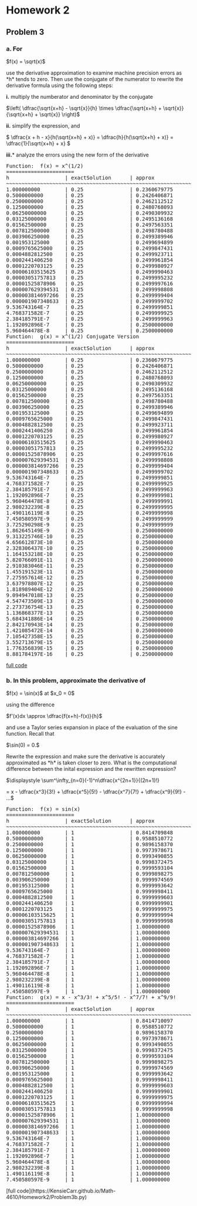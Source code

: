 # Homework 2

## Problem 3

### a. For
<p>
  $f(x) = \sqrt(x)$
</p>
use the derivative approximation to examine machine precision errors as *h* tends to zero. Then use the conjugate of the numerator 
to rewrite the derivative formula using the following steps:

**i.** multiply the numberator and denominator by the conjugate 
<p>
  $\left( \dfrac{\sqrt{x+h} - \sqrt{x}}{h} \times \dfrac{\sqrt{x+h} + \sqrt{x}}{\sqrt{x+h} + 
\sqrt{x}} \right)$
</p>

**ii.** simplify the expression, and
<p>
  $ \dfrac{x + h - x}{h(\sqrt{x+h} + x)} = \dfrac{h}{h(\sqrt{x+h} + x)} = \dfrac{1}{\sqrt{x+h} + x} $
</p>

**iii.*** analyze the errors using the new form of the derivative
<pre>
Function:  f(x) = x^(1/2)
======================
h                  | exactSolution      | approx             | relError           | absError             
~~~~~~~~~~~~~~~~~~~~~~~~~~~~~~~~~~~~~~~~~~~~~~~~~~~~~~~~~~~~~~~~~~~~~~~~~~~~~~~~~~~~~~~~~~~~~~~~~~~~~~~~~
1.000000000        | 0.25               | 0.2360679775       | 5.572809e-02       | 1.393202e-02      
0.5000000000       | 0.25               | 0.2426406871       | 2.943725e-02       | 7.359313e-03      
0.2500000000       | 0.25               | 0.2462112512       | 1.515500e-02       | 3.788749e-03      
0.1250000000       | 0.25               | 0.2480768093       | 7.692763e-03       | 1.923191e-03      
0.06250000000      | 0.25               | 0.2490309932       | 3.876027e-03       | 9.690068e-04      
0.03125000000      | 0.25               | 0.2495136168       | 1.945533e-03       | 4.863832e-04      
0.01562500000      | 0.25               | 0.2497563351       | 9.746598e-04       | 2.436649e-04      
0.007812500000     | 0.25               | 0.2498780488       | 4.878050e-04       | 1.219512e-04      
0.003906250000     | 0.25               | 0.2499389946       | 2.440215e-04       | 6.100537e-05      
0.001953125000     | 0.25               | 0.2499694899       | 1.220405e-04       | 3.051013e-05      
0.0009765625000    | 0.25               | 0.2499847431       | 6.102771e-05       | 1.525693e-05      
0.0004882812500    | 0.25               | 0.2499923711       | 3.051572e-05       | 7.628929e-06      
0.0002441406250    | 0.25               | 0.2499961854       | 1.525832e-05       | 3.814581e-06      
0.0001220703125    | 0.25               | 0.2499980927       | 7.629278e-06       | 1.907320e-06      
0.00006103515625   | 0.25               | 0.2499990463       | 3.814668e-06       | 9.536670e-07      
0.00003051757813   | 0.25               | 0.2499995232       | 1.907349e-06       | 4.768372e-07      
0.00001525878906   | 0.25               | 0.2499997616       | 9.536743e-07       | 2.384186e-07      
0.000007629394531  | 0.25               | 0.2499998808       | 4.768372e-07       | 1.192093e-07      
0.000003814697266  | 0.25               | 0.2499999404       | 2.384186e-07       | 5.960464e-08      
0.000001907348633  | 0.25               | 0.2499999702       | 1.192093e-07       | 2.980232e-08      
9.536743164E-7     | 0.25               | 0.2499999851       | 5.960464e-08       | 1.490116e-08      
4.768371582E-7     | 0.25               | 0.2499999925       | 2.980232e-08       | 7.450581e-09      
2.384185791E-7     | 0.25               | 0.2499999963       | 1.490116e-08       | 3.725290e-09      
1.192092896E-7     | 0.25               | 0.2500000000       | 0.000000e+00       | 0.000000e+00      
5.960464478E-8     | 0.25               | 0.2500000000       | 0.000000e+00       | 0.000000e+00      
Function:  g(x) = x^(1/2) Conjugate Version
======================
h                  | exactSolution      | approx             | relError           | absError             
~~~~~~~~~~~~~~~~~~~~~~~~~~~~~~~~~~~~~~~~~~~~~~~~~~~~~~~~~~~~~~~~~~~~~~~~~~~~~~~~~~~~~~~~~~~~~~~~~~~~~~~~~
1.000000000        | 0.25               | 0.2360679775       | 5.572809e-02       | 1.393202e-02      
0.5000000000       | 0.25               | 0.2426406871       | 2.943725e-02       | 7.359313e-03      
0.2500000000       | 0.25               | 0.2462112512       | 1.515500e-02       | 3.788749e-03      
0.1250000000       | 0.25               | 0.2480768093       | 7.692763e-03       | 1.923191e-03      
0.06250000000      | 0.25               | 0.2490309932       | 3.876027e-03       | 9.690068e-04      
0.03125000000      | 0.25               | 0.2495136168       | 1.945533e-03       | 4.863832e-04      
0.01562500000      | 0.25               | 0.2497563351       | 9.746598e-04       | 2.436649e-04      
0.007812500000     | 0.25               | 0.2498780488       | 4.878050e-04       | 1.219512e-04      
0.003906250000     | 0.25               | 0.2499389946       | 2.440215e-04       | 6.100537e-05      
0.001953125000     | 0.25               | 0.2499694899       | 1.220405e-04       | 3.051013e-05      
0.0009765625000    | 0.25               | 0.2499847431       | 6.102771e-05       | 1.525693e-05      
0.0004882812500    | 0.25               | 0.2499923711       | 3.051572e-05       | 7.628929e-06      
0.0002441406250    | 0.25               | 0.2499961854       | 1.525832e-05       | 3.814581e-06      
0.0001220703125    | 0.25               | 0.2499980927       | 7.629278e-06       | 1.907320e-06      
0.00006103515625   | 0.25               | 0.2499990463       | 3.814668e-06       | 9.536670e-07      
0.00003051757813   | 0.25               | 0.2499995232       | 1.907341e-06       | 4.768353e-07      
0.00001525878906   | 0.25               | 0.2499997616       | 9.536725e-07       | 2.384181e-07      
0.000007629394531  | 0.25               | 0.2499998808       | 4.768367e-07       | 1.192092e-07      
0.000003814697266  | 0.25               | 0.2499999404       | 2.384185e-07       | 5.960462e-08      
0.000001907348633  | 0.25               | 0.2499999702       | 1.192093e-07       | 2.980232e-08      
9.536743164E-7     | 0.25               | 0.2499999851       | 5.960464e-08       | 1.490116e-08      
4.768371582E-7     | 0.25               | 0.2499999925       | 2.980232e-08       | 7.450580e-09      
2.384185791E-7     | 0.25               | 0.2499999963       | 1.490116e-08       | 3.725290e-09      
1.192092896E-7     | 0.25               | 0.2499999981       | 7.450581e-09       | 1.862645e-09      
5.960464478E-8     | 0.25               | 0.2499999991       | 3.725290e-09       | 9.313226e-10      
2.980232239E-8     | 0.25               | 0.2499999995       | 1.862645e-09       | 4.656613e-10      
1.490116119E-8     | 0.25               | 0.2499999998       | 9.313226e-10       | 2.328306e-10      
7.450580597E-9     | 0.25               | 0.2499999999       | 4.656613e-10       | 1.164153e-10      
3.725290298E-9     | 0.25               | 0.2499999999       | 2.328306e-10       | 5.820766e-11      
1.862645149E-9     | 0.25               | 0.2500000000       | 1.164153e-10       | 2.910383e-11      
9.313225746E-10    | 0.25               | 0.2500000000       | 5.820766e-11       | 1.455192e-11      
4.656612873E-10    | 0.25               | 0.2500000000       | 2.910383e-11       | 7.275958e-12      
2.328306437E-10    | 0.25               | 0.2500000000       | 1.455192e-11       | 3.637979e-12      
1.164153218E-10    | 0.25               | 0.2500000000       | 7.275958e-12       | 1.818989e-12      
5.820766091E-11    | 0.25               | 0.2500000000       | 3.637979e-12       | 9.094947e-13      
2.910383046E-11    | 0.25               | 0.2500000000       | 1.818989e-12       | 4.547474e-13      
1.455191523E-11    | 0.25               | 0.2500000000       | 9.094947e-13       | 2.273737e-13      
7.275957614E-12    | 0.25               | 0.2500000000       | 4.547474e-13       | 1.136868e-13      
3.637978807E-12    | 0.25               | 0.2500000000       | 2.273737e-13       | 5.684342e-14      
1.818989404E-12    | 0.25               | 0.2500000000       | 1.136868e-13       | 2.842171e-14      
9.094947018E-13    | 0.25               | 0.2500000000       | 5.684342e-14       | 1.421085e-14      
4.547473509E-13    | 0.25               | 0.2500000000       | 2.842171e-14       | 7.105427e-15      
2.273736754E-13    | 0.25               | 0.2500000000       | 1.421085e-14       | 3.552714e-15      
1.136868377E-13    | 0.25               | 0.2500000000       | 7.105427e-15       | 1.776357e-15      
5.684341886E-14    | 0.25               | 0.2500000000       | 3.552714e-15       | 8.881784e-16      
2.842170943E-14    | 0.25               | 0.2500000000       | 1.776357e-15       | 4.440892e-16      
1.421085472E-14    | 0.25               | 0.2500000000       | 8.881784e-16       | 2.220446e-16      
7.105427358E-15    | 0.25               | 0.2500000000       | 4.440892e-16       | 1.110223e-16      
3.552713679E-15    | 0.25               | 0.2500000000       | 2.220446e-16       | 5.551115e-17      
1.776356839E-15    | 0.25               | 0.2500000000       | 0.000000e+00       | 0.000000e+00      
8.881784197E-16    | 0.25               | 0.2500000000       | 0.000000e+00       | 0.000000e+00      
</pre>
[full code](https://KensieCarr.github.io/Math-4610/Homework2/Problem3a.py)

### b. In this problem, approximate the derivative of 
<p>
  $f(x) = \sin(x)$ at $x_0 = 0$
</p>
using the difference
<p>
  $f'(x)dx \approx \dfrac{f(x+h)-f(x)}{h}$
</p>
and use a Taylor series expansion in place of the evaluation of the sine function. Recall that 
<p>
  $\sin(0) = 0.$
</p>
Rewrite the expression and make sure the derivative is accurately approximated as *h* is taken closer to zero. What is the computational difference between the inital expression and the rewritten expression?

<p>
  $\displaystyle \sum^\infty_{n=0}(-1)^n\dfrac{x^{2n+1}}{(2n+1)!}
  
  = x - \dfrac{x^3}{3!} + \dfrac{x^5}{5!} - \dfrac{x^7}{7!} + \dfrac{x^9}{9!} - ...$
</p>
<pre>
Function:  f(x) = sin(x)
======================
h                  | exactSolution      | approx             | relError           | absError             
~~~~~~~~~~~~~~~~~~~~~~~~~~~~~~~~~~~~~~~~~~~~~~~~~~~~~~~~~~~~~~~~~~~~~~~~~~~~~~~~~~~~~~~~~~~~~~~~~~~~~~~~~
1.000000000        | 1                  | 0.8414709848       | 1.585290e-01       | 1.585290e-01      
0.5000000000       | 1                  | 0.9588510772       | 4.114892e-02       | 4.114892e-02      
0.2500000000       | 1                  | 0.9896158370       | 1.038416e-02       | 1.038416e-02      
0.1250000000       | 1                  | 0.9973978671       | 2.602133e-03       | 2.602133e-03      
0.06250000000      | 1                  | 0.9993490855       | 6.509145e-04       | 6.509145e-04      
0.03125000000      | 1                  | 0.9998372475       | 1.627525e-04       | 1.627525e-04      
0.01562500000      | 1                  | 0.9999593104       | 4.068961e-05       | 4.068961e-05      
0.007812500000     | 1                  | 0.9999898275       | 1.017249e-05       | 1.017249e-05      
0.003906250000     | 1                  | 0.9999974569       | 2.543130e-06       | 2.543130e-06      
0.001953125000     | 1                  | 0.9999993642       | 6.357828e-07       | 6.357828e-07      
0.0009765625000    | 1                  | 0.9999998411       | 1.589457e-07       | 1.589457e-07      
0.0004882812500    | 1                  | 0.9999999603       | 3.973643e-08       | 3.973643e-08      
0.0002441406250    | 1                  | 0.9999999901       | 9.934107e-09       | 9.934107e-09      
0.0001220703125    | 1                  | 0.9999999975       | 2.483527e-09       | 2.483527e-09      
0.00006103515625   | 1                  | 0.9999999994       | 6.208817e-10       | 6.208817e-10      
0.00003051757813   | 1                  | 0.9999999998       | 1.552204e-10       | 1.552204e-10      
0.00001525878906   | 1                  | 1.000000000        | 3.880507e-11       | 3.880507e-11      
0.000007629394531  | 1                  | 1.000000000        | 9.701240e-12       | 9.701240e-12      
0.000003814697266  | 1                  | 1.000000000        | 2.425282e-12       | 2.425282e-12      
0.000001907348633  | 1                  | 1.000000000        | 6.062928e-13       | 6.062928e-13      
9.536743164E-7     | 1                  | 1.000000000        | 1.515454e-13       | 1.515454e-13      
4.768371582E-7     | 1                  | 1.000000000        | 3.785861e-14       | 3.785861e-14      
2.384185791E-7     | 1                  | 1.000000000        | 9.436896e-15       | 9.436896e-15      
1.192092896E-7     | 1                  | 1.000000000        | 2.331468e-15       | 2.331468e-15      
5.960464478E-8     | 1                  | 1.000000000        | 5.551115e-16       | 5.551115e-16      
2.980232239E-8     | 1                  | 1.000000000        | 1.110223e-16       | 1.110223e-16      
1.490116119E-8     | 1                  | 1.000000000        | 0.000000e+00       | 0.000000e+00      
7.450580597E-9     | 1                  | 1.000000000        | 0.000000e+00       | 0.000000e+00      
Function:  g(x) = x - x^3/3! + x^5/5! - x^7/7! + x^9/9!
======================
h                  | exactSolution      | approx             | relError           | absError             
~~~~~~~~~~~~~~~~~~~~~~~~~~~~~~~~~~~~~~~~~~~~~~~~~~~~~~~~~~~~~~~~~~~~~~~~~~~~~~~~~~~~~~~~~~~~~~~~~~~~~~~~~
1.000000000        | 1                  | 0.8414710097       | 1.585290e-01       | 1.585290e-01      
0.5000000000       | 1                  | 0.9588510772       | 4.114892e-02       | 4.114892e-02      
0.2500000000       | 1                  | 0.9896158370       | 1.038416e-02       | 1.038416e-02      
0.1250000000       | 1                  | 0.9973978671       | 2.602133e-03       | 2.602133e-03      
0.06250000000      | 1                  | 0.9993490855       | 6.509145e-04       | 6.509145e-04      
0.03125000000      | 1                  | 0.9998372475       | 1.627525e-04       | 1.627525e-04      
0.01562500000      | 1                  | 0.9999593104       | 4.068961e-05       | 4.068961e-05      
0.007812500000     | 1                  | 0.9999898275       | 1.017249e-05       | 1.017249e-05      
0.003906250000     | 1                  | 0.9999974569       | 2.543130e-06       | 2.543130e-06      
0.001953125000     | 1                  | 0.9999993642       | 6.357828e-07       | 6.357828e-07      
0.0009765625000    | 1                  | 0.9999998411       | 1.589457e-07       | 1.589457e-07      
0.0004882812500    | 1                  | 0.9999999603       | 3.973643e-08       | 3.973643e-08      
0.0002441406250    | 1                  | 0.9999999901       | 9.934107e-09       | 9.934107e-09      
0.0001220703125    | 1                  | 0.9999999975       | 2.483527e-09       | 2.483527e-09      
0.00006103515625   | 1                  | 0.9999999994       | 6.208817e-10       | 6.208817e-10      
0.00003051757813   | 1                  | 0.9999999998       | 1.552204e-10       | 1.552204e-10      
0.00001525878906   | 1                  | 1.000000000        | 3.880507e-11       | 3.880507e-11      
0.000007629394531  | 1                  | 1.000000000        | 9.701240e-12       | 9.701240e-12      
0.000003814697266  | 1                  | 1.000000000        | 2.425282e-12       | 2.425282e-12      
0.000001907348633  | 1                  | 1.000000000        | 6.062928e-13       | 6.062928e-13      
9.536743164E-7     | 1                  | 1.000000000        | 1.515454e-13       | 1.515454e-13      
4.768371582E-7     | 1                  | 1.000000000        | 3.785861e-14       | 3.785861e-14      
2.384185791E-7     | 1                  | 1.000000000        | 9.436896e-15       | 9.436896e-15      
1.192092896E-7     | 1                  | 1.000000000        | 2.331468e-15       | 2.331468e-15      
5.960464478E-8     | 1                  | 1.000000000        | 5.551115e-16       | 5.551115e-16      
2.980232239E-8     | 1                  | 1.000000000        | 1.110223e-16       | 1.110223e-16      
1.490116119E-8     | 1                  | 1.000000000        | 0.000000e+00       | 0.000000e+00      
7.450580597E-9     | 1                  | 1.000000000        | 0.000000e+00       | 0.000000e+00      
</pre>
[full code](https://KensieCarr.github.io/Math-4610/Homework2/Problem3b.py)
